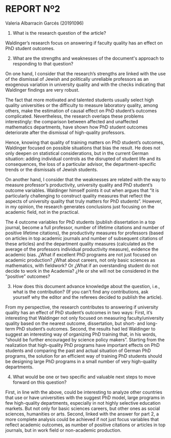 # REPORT Nº2


Valeria Albarracín Garcés (20191096)

1.	What is the research question of the article? 

Waldinger’s research focus on answering if faculty quality has an effect on PhD student outcomes.

2.	What are the strengths and weaknesses of the document's approach to responding to that question?

On one hand, I consider that the research’s strengths are linked with the use of the dismissal of Jewish and politically unreliable professors as an exogenous variation in university quality and with the checks indicating that Waldinger findings are very robust.

The fact that more motivated and talented students usually select high quality universities or the difficulty to measure laboratory quality, among others, make the estimation of causal effect on PhD student’s outcomes complicated. Nevertheless, the research overlaps these problems interestingly: the comparison between affected and unaffected mathematics departments, have shown how PhD student outcomes deteriorate after the dismissal of high-quality professors.

Hence, knowing that quality of training matters on PhD student’s outcomes, Waldinger focused on possible situations that bias the result. He does not only deepen on statistical considerations, but in the current German situation: adding individual controls as the disrupted of student life and its consequences, the loss of a particular advisor, the department-specific trends or the dismissals of Jewish students. 

On another hand, I consider that the weaknesses are related with the way to measure professor’s productivity, university quality and PhD student’s outcome variables. Waldinger himself points it out when argues that “it is particularly challenging to construct quality measures that reflect the aspects of university quality that truly matters for PhD students”. However, in my opinion, the research generates conclusions just focusing on the academic field, not in the practical. 

The 4 outcome variables for PhD students (publish dissertation in a top journal, become a full professor, number of lifetime citations and number of positive lifetime citations), the productivity measures for professors (based on articles in top academic journals and number of subsequent citations of these articles) and the department quality measures (calculated as the average of the professors individual productivity measure), evidence the academic bias. ¿What if excellent PhD programs are not just focused on academic production? ¿What about careers, not only basic sciences as mathematics, with fieldwork? Or ¿What if an overstanding student do not decide to work in the Academia? ¿He or she will not be considered in the “positive” outcomes?

3.	How does this document advance knowledge about the question, i.e., what is the contribution? (If you can't find any contributions, ask yourself why the editor and the referees decided to publish the article).

From my perspective, the research contributes to answering if university quality has an effect of PhD student’s outcomes in two ways: First, it’s interesting that Waldinger not only focused on measuring faculty/university quality based on the nearest outcome, dissertation, but short- and long-term PhD student’s outcomes. Second, the results had led Waldinger to suggest an interesting way of organizing PhD training that, in his words, “should be further encouraged by science policy makers”. Starting from the realization that high-quality PhD programs have important effects on PhD students and comparing the past and actual situation of German PhD programs, the solution for an efficient way of training PhD students should be designing large PhD programs in a small number of very high-quality departments.

4.	What would be one or two specific and valuable next steps to move forward on this question?

First, in line with the above, could be interesting to analyze other countries that use or have universities with the suggest PhD model, large programs in few high-quality departments, especially in not highly selective education markets. But not only for basic sciences careers, but other ones as social sciences, humanities or arts. Second, linked with the answer for part 2, a more complete analysis could be achieved if not just focus variables that reflect academic outcomes, as number of positive citations or articles in top journals, but in work field or non-academic production.    
